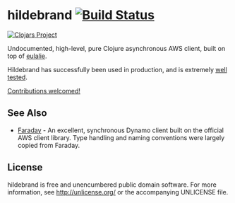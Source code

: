 # hildebrand [![Build Status](https://travis-ci.org/nervous-systems/hildebrand.svg?branch=master)](https://travis-ci.org/nervous-systems/hildebrand)

[![Clojars Project](http://clojars.org/io.nervous/hildebrand/latest-version.svg)](http://clojars.org/io.nervous/hildebrand)

Undocumented, high-level, pure Clojure asynchronous AWS client, built on top of [eulalie](https://github.com/nervous-systems/eulalie).

Hildebrand has successfully been used in production, and is extremely [well tested](https://github.com/nervous-systems/hildebrand/blob/master/test/hildebrand_test.clj).


[Contributions welcomed!](https://github.com/nervous-systems/hildebrand/issues)

## See Also
 * [Faraday](https://github.com/ptaoussanis/faraday) - An excellent, synchronous Dynamo client built on the official AWS client library.  Type handling and naming conventions were largely copied from Faraday.

## License

hildebrand is free and unencumbered public domain software. For more
information, see http://unlicense.org/ or the accompanying UNLICENSE
file.
